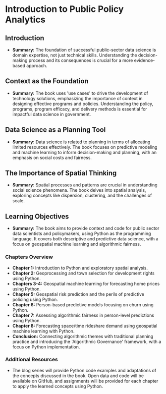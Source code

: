 # Introduction to Public Policy Analytics

## Introduction
- **Summary:** The foundation of successful public-sector data science is domain expertise, not just technical skills. Understanding the decision-making process and its consequences is crucial for a more evidence-based approach.

## Context as the Foundation
- **Summary:** The book uses 'use cases' to drive the development of technology solutions, emphasizing the importance of context in designing effective programs and policies. Understanding the policy, programs, program efficacy, and delivery methods is essential for impactful data science in government.

## Data Science as a Planning Tool
- **Summary:** Data science is related to planning in terms of allocating limited resources effectively. The book focuses on predictive modeling and machine learning to inform decision-making and planning, with an emphasis on social costs and fairness.

## The Importance of Spatial Thinking
- **Summary:** Spatial processes and patterns are crucial in understanding social science phenomena. The book delves into spatial analysis, exploring concepts like dispersion, clustering, and the challenges of scale.

## Learning Objectives
- **Summary:** The book aims to provide context and code for public sector data scientists and policymakers, using Python as the programming language. It covers both descriptive and predictive data science, with a focus on geospatial machine learning and algorithmic fairness.

### Chapters Overview
- **Chapter 1:** Introduction to Python and exploratory spatial analysis.
- **Chapter 2:** Geoprocessing and town selection for development rights using Python.
- **Chapters 3-4:** Geospatial machine learning for forecasting home prices using Python.
- **Chapter 5:** Geospatial risk prediction and the perils of predictive policing using Python.
- **Chapter 6:** Person-based predictive models focusing on churn using Python.
- **Chapter 7:** Assessing algorithmic fairness in person-level predictions using Python.
- **Chapter 8:** Forecasting space/time rideshare demand using geospatial machine learning with Python.
- **Conclusion:** Connecting algorithmic themes with traditional planning practice and introducing the 'Algorithmic Governance' framework, with a focus on Python implementation.

### Additional Resources
- The blog series will provide Python code examples and adaptations of the concepts discussed in the book. Open data and code will be available on GitHub, and assignments will be provided for each chapter to apply the learned concepts using Python.
